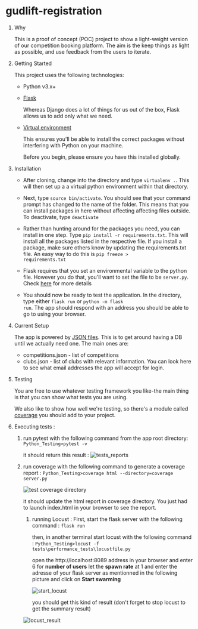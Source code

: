 # gudlift-registration

1. Why


    This is a proof of concept (POC) project to show a light-weight version of our competition booking platform. The aim is the keep things as light as possible, and use feedback from the users to iterate.

2. Getting Started

    This project uses the following technologies:

    * Python v3.x+

    * [Flask](https://flask.palletsprojects.com/en/1.1.x/)

        Whereas Django does a lot of things for us out of the box, Flask allows us to add only what we need. 
     

    * [Virtual environment](https://virtualenv.pypa.io/en/stable/installation.html)

        This ensures you'll be able to install the correct packages without interfering with Python on your machine.

        Before you begin, please ensure you have this installed globally. 


3. Installation

    - After cloning, change into the directory and type <code>virtualenv .</code>. This will then set up a a virtual python environment within that directory.

    - Next, type <code>source bin/activate</code>. You should see that your command prompt has changed to the name of the folder. This means that you can install packages in here without affecting affecting files outside. To deactivate, type <code>deactivate</code>

    - Rather than hunting around for the packages you need, you can install in one step. Type <code>pip install -r requirements.txt</code>. This will install all the packages listed in the respective file. If you install a package, make sure others know by updating the requirements.txt file. An easy way to do this is <code>pip freeze > requirements.txt</code>

    - Flask requires that you set an environmental variable to the python file. However you do that, you'll want to set the file to be <code>server.py</code>. Check [here](https://flask.palletsprojects.com/en/1.1.x/quickstart/#a-minimal-application) for more details

    - You should now be ready to test the application. In the directory, type either <code>flask run</code> or <code>python -m flask run</code>. The app should respond with an address you should be able to go to using your browser.

4. Current Setup

    The app is powered by [JSON files](https://www.tutorialspoint.com/json/json_quick_guide.htm). This is to get around having a DB until we actually need one. The main ones are:
     
    * competitions.json - list of competitions
    * clubs.json - list of clubs with relevant information. You can look here to see what email addresses the app will accept for login.

5. Testing

    You are free to use whatever testing framework you like-the main thing is that you can show what tests you are using.

    We also like to show how well we're testing, so there's a module called 
    [coverage](https://coverage.readthedocs.io/en/coverage-5.1/) you should add to your project.

6. Executing tests :
   1. run pytest with the following command from the app root directory:
      <code>Python_Testing>pytest -v</code>
   
      it should return this result :
      ![tests_reports](https://user-images.githubusercontent.com/99419487/226555282-4e59b6e6-2935-4d01-a804-a75713cd2d49.png)
   
   2. run coverage with the following command to generate a coverage report :
      <code>Python_Testing>coverage html --directory=coverage server.py</code>
      
      ![test coverage directory](https://user-images.githubusercontent.com/99419487/226555371-d545425f-19b4-4445-aca4-48bca74cd660.png)

   
      it should update the html report in coverage directory. You just had to launch index.html in your browser to see the report.
      1. running Locust :
         First, start the flask server with the following command :
         <code>flask run</code>
      
         then, in another terminal start locust with the following command :
         <code>Python_Testing>locust -f tests\performance_tests\locustfile.py</code>
      
         open the http://localhost:8089 address in your browser and enter 6 for <b>number of users</b> let the **spawn rate** at 1 and enter the adresse of your flask server
         as mentionned in the following picture and click on <b>Start swarming</b>
   
         ![start_locust](https://user-images.githubusercontent.com/99419487/226555459-43828608-66c3-4bab-8f7c-40be8e34632f.png)
      
         you should get this kind of result
      (don't forget to stop locust to get the summary result)
   
       ![locust_result](https://user-images.githubusercontent.com/99419487/226555500-8e2b985e-25a7-4f70-a8db-b2a8dfaa0082.png)
  
